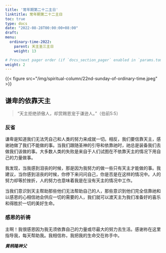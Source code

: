 ```yaml
---
title: '常年期第二十二主日'
linktitle: 常年期第二十二主日
toc: true
type: docs
date: "2022-08-28T00:00:00+08:00"
draft:
menu:
  ordinary-time-2022:
    parent: 天主圣三主日
    weight: 13

# Prev/next pager order (if `docs_section_pager` enabled in `params.toml`)
weight: 2
---
```


{{< figure src="/img/spiritual-column/22nd-sunday-of-ordinary-time.jpeg" >}}

## 谦卑的依靠天主
> “天主拒绝骄傲人，却赏赐恩宠于谦逊人。”（伯前5:5）

### 反省
谦卑是知道我们无法凭自己和人类的努力来成就一切。相反，我们要信靠天主，感谢祂做了我们不能做的事。当我们跟随圣神的引导和依靠祂时，祂总是装备我们去做我们该做的事。大多数人类的失败是来自于人们试图在不依靠天主的情况下用自己的力量做事。

我发现，当我感到泪丧的时候，那是因为我努力的做一些只有天主才能做的事。我建议，当你感到沮丧的时候，你停下来问问自己，你是否是在这样的情况中。人的努力却等於挫折，人的努力也意味着我是在没有天主的情况中工作。

当我们意识到天主帮助那些他们无法帮助自己的人，那些意识到他们完全信靠祂和以感恩的心相信祂会供应一切的需要的人，我们就可以渡天主为我们准备好的喜乐和得胜於一切的美好生命。

### 感恩的祈祷
主啊！我很感恩因为我无须依靠自己的力量或尽最大的努力去生活。感谢祢在这里指导我，每天帮助我。我相信祢，我把我的生命交在祢手中。


___黄柄隆神父___
